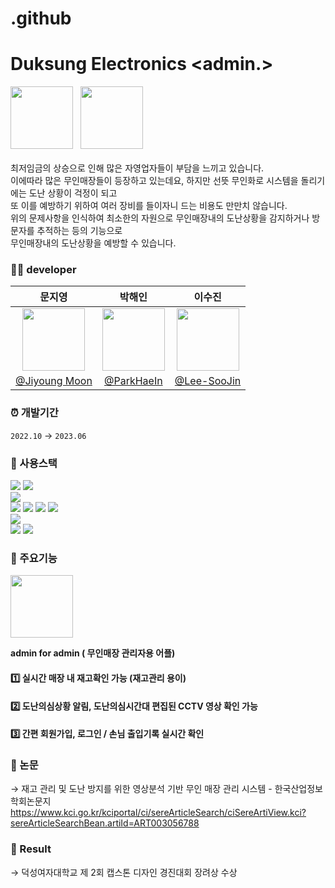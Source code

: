 # .github
# Duksung Electronics <admin.>

<img src="https://github.com/DuksungElectronics/DuksungElectronics/assets/75514808/abdd5716-d83d-4597-a37c-1760dd4e1603.png" width="100"> <span margin-right="1000">&nbsp;</span>
<img src="https://github.com/DuksungElectronics/DuksungElectronics/assets/75514808/4df940d1-ed35-485a-b764-190c4436353c.png" width="100">
</br></br>
최저임금의 상승으로 인해 많은 자영업자들이 부담을 느끼고 있습니다.</br>
이에따라 많은 무인매장들이 등장하고 있는데요, 하지만 선뜻 무인화로 시스템을 돌리기에는 도난 상황이 걱정이 되고</br> 또 이를 예방하기 위하여 여러 장비를 들이자니 드는 비용도 만만치 않습니다. </br>
위의 문제사항을 인식하여 최소한의 자원으로 무인매장내의 도난상황을 감지하거나 방문자를 추적하는 등의 기능으로</br> 무인매장내의 도난상황을 예방할 수 있습니다.

### 👩‍💻 developer
|문지영|박해인|이수진|
|:---:|:---:|:---:|
| <img src="https://github.com/femmefatalehaein/Chatbot_Project/assets/75514808/f7c1133c-f215-4d49-979b-182243ba1a5c.png" width="100">  | <img src="https://github.com/femmefatalehaein/Chatbot_Project/assets/75514808/21003d9d-b0ff-442d-b551-acbc49ac1287.png" width="100">|<img src="https://github.com/femmefatalehaein/Chatbot_Project/assets/75514808/7b141bdf-432e-4fef-9288-9dbfedd1fdf9.png" width="100">    |
|[@Jiyoung Moon](https://github.com/moon0900) |[@ParkHaeIn](https://github.com/femmefatalehaein) |[@Lee-SooJin](https://github.com/Soojin-Lee-01) |

### ⏰ 개발기간
` 2022.10 ` → ` 2023.06 `

### 🔧 사용스택
<img src="https://img.shields.io/badge/python-3776AB?style=for-the-badge&logo=python&logoColor=white"> <img src="https://img.shields.io/badge/java-orange?style=for-the-badge&logo=java"></br>
<img src="https://img.shields.io/badge/opencv-5C3EE8?style=for-the-badge&logo=opencv"></br>
<img src="https://img.shields.io/badge/androidstudio-3DDC84?style=for-the-badge&logo=androidstudio&logoColor=white">
<img src="https://img.shields.io/badge/spring boot-6DB33F?style=for-the-badge&logo=springboot&logoColor=white">
<img src="https://img.shields.io/badge/firebase-FFCA28?style=for-the-badge&logo=firebase&logoColor=white">
<img src="https://img.shields.io/badge/flask-000000?style=for-the-badge&logo=flask"></br>
<img src="https://img.shields.io/badge/mysql-4479A1?style=for-the-badge&logo=mysql&logoColor=white"></br>
<img src="https://img.shields.io/badge/raspberrypi-A22846?style=for-the-badge&logo=raspberrypi&logoColor=white">
<img src="https://img.shields.io/badge/tensorflow Lite-FF6F00?style=for-the-badge&logo=tensorflow&logoColor=white">

### 🔽 주요기능
<img src="https://github.com/DuksungElectronics/DuksungElectronics/assets/75514808/4df940d1-ed35-485a-b764-190c4436353c.png" width="100">

**admin for admin ( 무인매장 관리자용 어플)**
#### 1️⃣ 실시간 매장 내 재고확인 가능 (재고관리 용이)</br>
#### 2️⃣ 도난의심상황 알림, 도난의심시간대 편집된 CCTV 영상 확인 가능 </br>
#### 3️⃣ 간편 회원가입, 로그인 / 손님 출입기록 실시간 확인</br>

### 📕 논문
→ 재고 관리 및 도난 방지를 위한 영상분석 기반 무인 매장 관리 시스템 - 한국산업정보학회논문지
https://www.kci.go.kr/kciportal/ci/sereArticleSearch/ciSereArtiView.kci?sereArticleSearchBean.artiId=ART003056788
### 🙌 Result
→ 덕성여자대학교 제 2회 캡스톤 디자인 경진대회 장려상 수상
 
